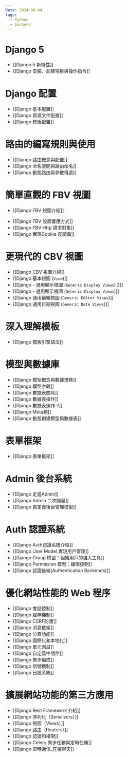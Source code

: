 ```yaml
---
Date: 2024-08-04
tags:
  - Python
  - backend
---
```

# Django 5 
- [[Django 5 新特性]]
- [[Django 安裝、創建項目與操作指令]]
# Django 配置 
- [[Django 基本配置]]
- [[Django 資源文件配置]]
- [[Django 模板配置]]
# 路由的編寫規則與使用 
- [[Django 路由概念與配置]]
- [[Django 命名空間與路由命名]]
- [[Django 動態路由與參數傳遞]]
# 簡單直觀的 FBV 視圖
- [[Django FBV 視圖介紹]]
* [[Django FBV 設置響應方式]]
* [[Django FBV Http 請求對象]]
* [[Django 實現Cookie 反爬蟲]]
# 更現代的 CBV 視圖 
- [[Django CBV 視圖介紹]]
- [[Django 基本視圖 (`View`)]]
- [[Django - 通用顯示視圖 (`Generic Display Views`) 2]]
- [[Django - 通用顯示視圖 (`Generic Display Views`)]]
- [[Django 通用編輯視圖 (`Generic Editor Views`)]]
- [[Django 通用日期視圖 (`Generic Date Views`)]]
# 深入理解模板 
- [[Django 模板引擎語法]]
# 模型與數據庫 
- [[Django 模型概念與數據遷移]]
- [[Django 模型字段]]
- [[Django 數據表關係]]
- [[Django 數據表操作]]
- [[Django 數據表操作 2]]
- [[Django Meta類]]
- [[Django 動態創建模型與數據表]]
# 表單框架
- [[Django 表單框架]]
# Admin 後台系統 
- [[Django 走進Admin]]
- [[Django Admin 二次開發]]
- [[Django 自定義後台管理模型]]
# Auth 認證系統 
- [[Django Auth認證系統介紹]]
- [[Django User Model 實現用戶管理]]
- [[Django Group 模型：組織用戶的強大工具]]
- [[Django Permission 模型：權限控制]]
- [[Django 認證後端(Authentication Backends)]]
# 優化網站性能的 Web 程序 
- [[Django 會話控制]]
- [[Django 緩存機制]]
- [[Django CSRF防護]]
- [[Django 消息框架]]
- [[Django 分頁功能]]
- [[Django 國際化和本地化]]
- [[Django 單元測試]]
- [[Django 自定義中間件]]
- [[Django 異步編成]]
- [[Django 信號機制]]
- [[Django 日誌系統]]
# 擴展網站功能的第三方應用 
- [[Django Rest Framework 介紹]]
- [[Django 序列化（Serializers）]]
- [[Django 視圖（Views）]]
- [[Django 路由（Routers）]]
- [[Django 認證和權限]]
- [[Django Celery 異步任務與定時任務]]
- [[Django 即時通信_在線聊天]]
